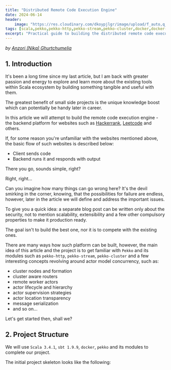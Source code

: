```yaml
---
title: "Distributed Remote Code Execution Engine"
date: 2024-06-14
header:
    image: "https://res.cloudinary.com/dkoypjlgr/image/upload/f_auto,q_auto:good,c_auto,w_1200,h_300,g_auto,fl_progressive/v1715952116/blog_cover_large_phe6ch.jpg"
tags: [scala,pekko,pekko-http,pekko-stream,pekko-cluster,docker,docker-compose,scala3]
excerpt: "Practical guide to building the distributed remote code execution engine in Scala and Pekko"
---
```


_by [Anzori (Nika) Ghurtchumelia](https://github.com/ghurtchu)_

## 1. Introduction

It's been a long time since my last article, but I am back with greater passion and energy to explore and learn more about the existing tools within Scala ecosystem by building something tangible and useful with them.

The greatest benefit of small side projects is the unique knowledge boost which can potentially be handy later in career.

In this article we will attempt to build the remote code execution engine - the backend platform for websites such as [Hackerrank](https://hackerrank.com), [Leetcode](https://leetcode.com) and others.

If, for some reason you're unfamiliar with the websites mentioned above, the basic flow of such websites is described below:
- Client sends code
- Backend runs it and responds with output

There you go, sounds simple, right?

Right, right... 

Can you imagine how many things can go wrong here? It's the devil smirking in the corner, knowing, that the possibilities for failure are endless, however, later in the article we will define and address the important issues.

To give you a quick idea: a separate blog post can be written only about the security, not to mention scalability, extensibility and a few other compulsory properties to make it production ready.

The goal isn't to build the best one, nor it is to compete with the existing ones. 

There are many ways how such platform can be built, however, the main idea of this article and the project is to get familiar with `Pekko` and its modules such as `pekko-http`, `pekko-stream`, `pekko-cluster` and a few interesting concepts revolving around actor model concurrency, such as: 
- cluster nodes and formation
- cluster aware routers
- remote worker actors
- actor lifecycle and hierarchy
- actor supervision strategies
- actor location transparency
- message serialization
- and so on...

Let's get started then, shall we?

## 2. Project Structure

We will use `Scala 3.4.1`, `sbt 1.9.9`, `docker`, `pekko` and its modules to complete our project.

The initial project skeleton looks like the following:


